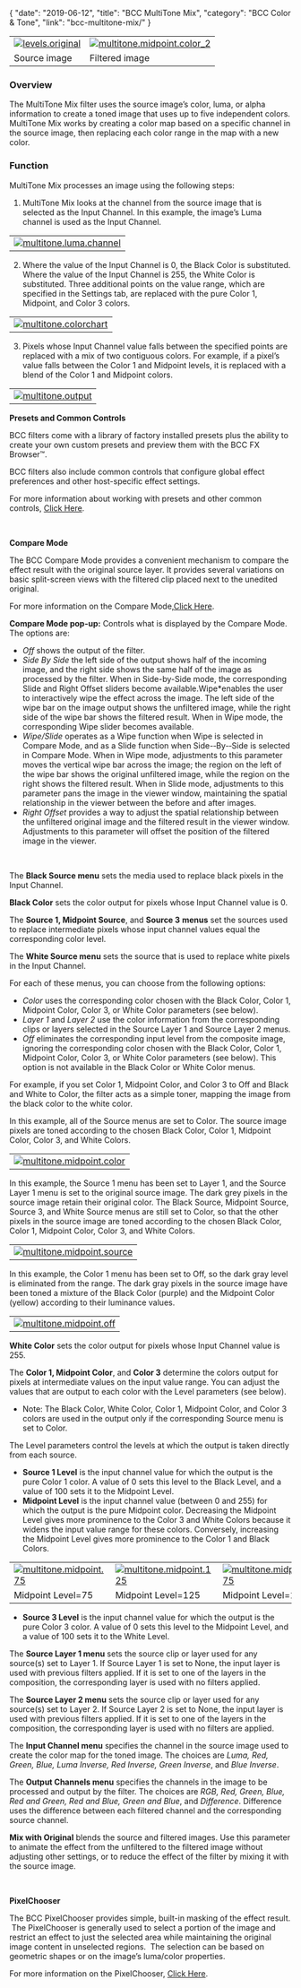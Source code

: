 {
"date": "2019-06-12",
"title": "BCC MultiTone Mix",
"category": "BCC Color & Tone",
"link": "bcc-multitone-mix/"
}

 

|  |  |
| --- | --- |
| [![levels.original](https://borisfx-com-res.cloudinary.com/image/upload//documentation/continuum/uploads/2013/06/levels.original.jpg)](https://borisfx-com-res.cloudinary.com/image/upload//documentation/continuum/uploads/2013/06/levels.original.jpg) | [![multitone.midpoint.color_2](https://borisfx-com-res.cloudinary.com/image/upload//documentation/continuum/uploads/2013/06/multitone.midpoint.color_2.jpg)](https://borisfx-com-res.cloudinary.com/image/upload//documentation/continuum/uploads/2013/06/multitone.midpoint.color_2.jpg) |
| Source image | Filtered image |


### Overview


The MultiTone Mix filter uses the source image’s color, luma, or alpha information to create a toned image that uses up to five independent colors. MultiTone Mix works by creating a color map based on a specific channel in the source image, then replacing each color range in the map with a new color.


### Function


MultiTone Mix processes an image using the following steps:


1. MultiTone Mix looks at the channel from the source image that is selected as the Input Channel. In this example, the image’s Luma channel is used as the Input Channel.




|  |
| --- |
| [![multitone.luma.channel](https://borisfx-com-res.cloudinary.com/image/upload//documentation/continuum/uploads/2013/06/multitone.luma_.channel.jpg)](https://borisfx-com-res.cloudinary.com/image/upload//documentation/continuum/uploads/2013/06/multitone.luma_.channel.jpg) |


2. Where the value of the Input Channel is 0, the Black Color is substituted. Where the value of the Input Channel is 255, the White Color is substituted. Three additional points on the value range, which are specified in the Settings tab, are replaced with the pure Color 1, Midpoint, and Color 3 colors.




|  |
| --- |
| [![multitone.colorchart](https://borisfx-com-res.cloudinary.com/image/upload//documentation/continuum/uploads/2013/06/multitone.colorchart.jpg)](https://borisfx-com-res.cloudinary.com/image/upload//documentation/continuum/uploads/2013/06/multitone.colorchart.jpg) |


3. Pixels whose Input Channel value falls between the specified points are replaced with a mix of two contiguous colors. For example, if a pixel’s value falls between the Color 1 and Midpoint levels, it is replaced with a blend of the Color 1 and Midpoint colors.




|  |
| --- |
| [![multitone.output](https://borisfx-com-res.cloudinary.com/image/upload//documentation/continuum/uploads/2013/06/multitone.output.jpg)](https://borisfx-com-res.cloudinary.com/image/upload//documentation/continuum/uploads/2013/06/multitone.output.jpg) |


**Presets and Common Controls**


BCC filters come with a library of factory installed presets plus the ability to create your own custom presets and preview them with the BCC FX Browser™.


BCC filters also include common controls that configure global effect preferences and other host-specific effect settings.


For more information about working with presets and other common controls, [Click Here](/documentation/continuum/bcc-common-controls/).

 


**Compare Mode**


The BCC Compare Mode provides a convenient mechanism to compare the effect result with the original source layer. It provides several variations on basic split-screen views with the filtered clip placed next to the unedited original.


For more information on the Compare Mode,[Click Here](/documentation/continuum/bcc-compare-mode/).

**Compare Mode pop-up:** Controls what is displayed by the Compare Mode. The options are:


* *Off* shows the output of the filter.
* *Side By Side* the left side of the output shows half of the incoming image, and the right side shows the same half of the image as processed by the filter. When in Side-by-Side mode, the corresponding Slide and Right Offset sliders become available.Wipe*enables the user to interactively wipe the effect across the image. The left side of the wipe bar on the image output shows the unfiltered image, while the right side of the wipe bar shows the filtered result. When in Wipe mode, the corresponding Wipe slider becomes available.
* *Wipe/Slide* operates as a Wipe function when Wipe is selected in Compare Mode, and as a Slide function when Side-­‐By-­‐Side is selected in Compare Mode. When in Wipe mode, adjustments to this parameter moves the vertical wipe bar across the image; the region on the left of the wipe bar shows the original unfiltered image, while the region on the right shows the filtered result. When in Slide mode, adjustments to this parameter pans the image in the viewer window, maintaining the spatial relationship in the viewer between the before and after images.
* *Right Offset* provides a way to adjust the spatial relationship between the unfiltered original image and the filtered result in the viewer window. Adjustments to this parameter will offset the position of the filtered image in the viewer.


 


The **Black Source menu** sets the media used to replace black pixels in the Input Channel.


**Black Color** sets the color output for pixels whose Input Channel value is 0.


The **Source 1, Midpoint Source**, and **Source 3** **menus** set the sources used to replace intermediate pixels whose input channel values equal the corresponding color level.


The **White Source menu** sets the source that is used to replace white pixels in the Input Channel.


For each of these menus, you can choose from the following options:


* *Color* uses the corresponding color chosen with the Black Color, Color 1, Midpoint Color, Color 3, or White Color parameters (see below).
* *Layer* *1* and *Layer 2* use the color information from the corresponding clips or layers selected in the Source Layer 1 and Source Layer 2 menus.
* *Off* eliminates the corresponding input level from the composite image, ignoring the corresponding color chosen with the Black Color, Color 1, Midpoint Color, Color 3, or White Color parameters (see below). This option is not available in the Black Color or White Color menus.


For example, if you set Color 1, Midpoint Color, and Color 3 to Off and Black and White to Color, the filter acts as a simple toner, mapping the image from the black color to the white color.


In this example, all of the Source menus are set to Color. The source image pixels are toned according to the chosen Black Color, Color 1, Midpoint Color, Color 3, and White Colors.




|  |
| --- |
| [![multitone.midpoint.color](https://borisfx-com-res.cloudinary.com/image/upload//documentation/continuum/uploads/2013/06/multitone.midpoint.color_.jpg)](https://borisfx-com-res.cloudinary.com/image/upload//documentation/continuum/uploads/2013/06/multitone.midpoint.color_.jpg) |


In this example, the Source 1 menu has been set to Layer 1, and the Source Layer 1 menu is set to the original source image. The dark grey pixels in the source image retain their original color. The Black Source, Midpoint Source, Source 3, and White Source menus are still set to Color, so that the other pixels in the source image are toned according to the chosen Black Color, Color 1, Midpoint Color, Color 3, and White Colors.




|  |
| --- |
| [![multitone.midpoint.source](https://borisfx-com-res.cloudinary.com/image/upload//documentation/continuum/uploads/2013/06/multitone.midpoint.source.jpg)](https://borisfx-com-res.cloudinary.com/image/upload//documentation/continuum/uploads/2013/06/multitone.midpoint.source.jpg) |


In this example, the Color 1 menu has been set to Off, so the dark gray level is eliminated from the range. The dark gray pixels in the source image have been toned a mixture of the Black Color (purple) and the Midpoint Color (yellow) according to their luminance values.




|  |
| --- |
| [![multitone.midpoint.off](https://borisfx-com-res.cloudinary.com/image/upload//documentation/continuum/uploads/2013/06/multitone.midpoint.off_.jpg)](https://borisfx-com-res.cloudinary.com/image/upload//documentation/continuum/uploads/2013/06/multitone.midpoint.off_.jpg) |


**White Color** sets the color output for pixels whose Input Channel value is 255.


The **Color 1, Midpoint Color**, and **Color 3** determine the colors output for pixels at intermediate values on the input value range. You can adjust the values that are output to each color with the Level parameters (see below).


* Note: The Black Color, White Color, Color 1, Midpoint Color, and Color 3 colors are used in the output only if the corresponding Source menu is set to Color.


The Level parameters control the levels at which the output is taken directly from each source.


* **Source 1 Level** is the input channel value for which the output is the pure Color 1 color. A value of 0 sets this level to the Black Level, and a value of 100 sets it to the Midpoint Level.
* **Midpoint Level** is the input channel value (between 0 and 255) for which the output is the pure Midpoint color. Decreasing the Midpoint Level gives more prominence to the Color 3 and White Colors because it widens the input value range for these colors. Conversely, increasing the Midpoint Level gives more prominence to the Color 1 and Black Colors.




|  |  |  |
| --- | --- | --- |
| [![multitone.midpoint.75](https://borisfx-com-res.cloudinary.com/image/upload//documentation/continuum/uploads/2013/06/multitone.midpoint.75.jpg)](https://borisfx-com-res.cloudinary.com/image/upload//documentation/continuum/uploads/2013/06/multitone.midpoint.75.jpg) | [![multitone.midpoint.125](https://borisfx-com-res.cloudinary.com/image/upload//documentation/continuum/uploads/2013/06/multitone.midpoint.125.jpg)](https://borisfx-com-res.cloudinary.com/image/upload//documentation/continuum/uploads/2013/06/multitone.midpoint.125.jpg) | [![multitone.midpoint.175](https://borisfx-com-res.cloudinary.com/image/upload//documentation/continuum/uploads/2013/06/multitone.midpoint.175.jpg)](https://borisfx-com-res.cloudinary.com/image/upload//documentation/continuum/uploads/2013/06/multitone.midpoint.175.jpg) |
| Midpoint Level=75 | Midpoint Level=125 | Midpoint Level=175 |


* **Source 3 Level** is the input channel value for which the output is the pure Color 3 color. A value of 0 sets this level to the Midpoint Level, and a value of 100 sets it to the White Level.


The **Source Layer 1 menu** sets the source clip or layer used for any source(s) set to Layer 1. If Source Layer 1 is set to None, the input layer is used with previous filters applied. If it is set to one of the layers in the composition, the corresponding layer is used with no filters applied.


The **Source Layer 2 menu** sets the source clip or layer used for any source(s) set to Layer 2. If Source Layer 2 is set to None, the input layer is used with previous filters applied. If it is set to one of the layers in the composition, the corresponding layer is used with no filters are applied.


The **Input Channel menu** specifies the channel in the source image used to create the color map for the toned image. The choices are *Luma, Red, Green, Blue, Luma Inverse, Red Inverse, Green Inverse*, and *Blue Inverse*.


The **Output Channels menu** specifies the channels in the image to be processed and output by the filter. The choices are *RGB, Red, Green, Blue, Red and Green, Red and Blue, Green* *and Blue*, and *Difference*. Difference uses the difference between each filtered channel and the corresponding source channel.


**Mix with Original** blends the source and filtered images. Use this parameter to animate the effect from the unfiltered to the filtered image without adjusting other settings, or to reduce the effect of the filter by mixing it with the source image.


 


**PixelChooser**


The BCC PixelChooser provides simple, built-in masking of the effect result.  The PixelChooser is generally used to select a portion of the image and restrict an effect to just the selected area while maintaining the original image content in unselected regions.  The selection can be based on geometric shapes or on the image’s luma/color properties.


For more information on the PixelChooser, [Click Here](/documentation/continuum/bcc-pixel-chooser/).

 